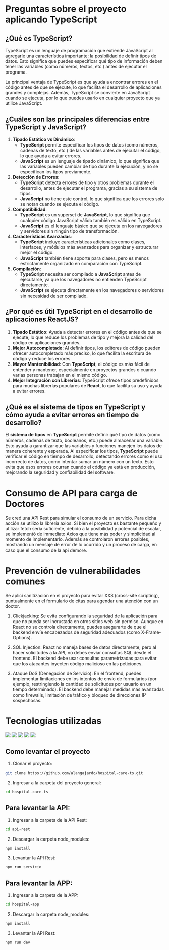 # Preguntas sobre el proyecto aplicando TypeScript

## ¿Qué es TypeScript?
TypeScript es un lenguaje de programación que extiende JavaScript al agregarle una característica importante: la posibilidad de definir tipos de datos. Esto significa que puedes especificar qué tipo de información deben tener las variables (como números, textos, etc.) antes de ejecutar el programa.

La principal ventaja de TypeScript es que ayuda a encontrar errores en el código antes de que se ejecute, lo que facilita el desarrollo de aplicaciones grandes y complejas. Además, TypeScript se convierte en JavaScript cuando se ejecuta, por lo que puedes usarlo en cualquier proyecto que ya utilice JavaScript.

## ¿Cuáles son las principales diferencias entre TypeScript y JavaScript?
1. **Tipado Estático vs Dinámico**: 
   - **TypeScript** permite especificar los tipos de datos (como números, cadenas de texto, etc.) de las variables antes de ejecutar el código, lo que ayuda a evitar errores.
   - **JavaScript** es un lenguaje de tipado dinámico, lo que significa que las variables pueden cambiar de tipo durante la ejecución, y no se especifican los tipos previamente.
2. **Detección de Errores**:
   - **TypeScript** detecta errores de tipo y otros problemas durante el desarrollo, antes de ejecutar el programa, gracias a su sistema de tipos.
   - **JavaScript** no tiene este control, lo que significa que los errores solo se notan cuando se ejecuta el código.
3. **Compatibilidad**:
   - **TypeScript** es un superset de **JavaScript**, lo que significa que cualquier código JavaScript válido también es válido en TypeScript.
   - **JavaScript** es el lenguaje básico que se ejecuta en los navegadores y servidores sin ningún tipo de transformación.
4. **Características Avanzadas**:
   - **TypeScript** incluye características adicionales como clases, interfaces, y módulos más avanzados para organizar y estructurar mejor el código.
   - **JavaScript** también tiene soporte para clases, pero es menos estrictamente organizado en comparación con TypeScript.
5. **Compilación**:
   - **TypeScript** necesita ser compilado a **JavaScript** antes de ejecutarse, ya que los navegadores no entienden TypeScript directamente.
   - **JavaScript** se ejecuta directamente en los navegadores o servidores sin necesidad de ser compilado.

## ¿Por qué es útil TypeScript en el desarrollo de aplicaciones ReactJS?
1. **Tipado Estático**: Ayuda a detectar errores en el código antes de que se ejecute, lo que reduce los problemas de tipo y mejora la calidad del código en aplicaciones grandes.
2. **Mejor Autocompletado**: Al definir tipos, los editores de código pueden ofrecer autocompletado más preciso, lo que facilita la escritura de código y reduce los errores.
3. **Mayor Mantenibilidad**: Con **TypeScript**, el código es más fácil de entender y mantener, especialmente en proyectos grandes o cuando varias personas trabajan en el mismo código.
4. **Mejor Integración con Librerías**: TypeScript ofrece tipos predefinidos para muchas librerías populares de **React**, lo que facilita su uso y ayuda a evitar errores.

## ¿Qué es el sistema de tipos en TypeScript y cómo ayuda a evitar errores en tiempo de desarrollo?
El **sistema de tipos** en **TypeScript** permite definir qué tipo de datos (como números, cadenas de texto, booleanos, etc.) puede almacenar una variable. Esto ayuda a garantizar que las variables y funciones manejen los datos de manera coherente y esperada. Al especificar los tipos, **TypeScript** puede verificar el código en tiempo de desarrollo, detectando errores como el uso incorrecto de datos, como intentar sumar un número con un texto. Esto evita que esos errores ocurran cuando el código ya está en producción, mejorando la seguridad y confiabilidad del software.

# Consumo de API para carga de Doctores

Se creó una API Rest para simular el consumo de un servicio. Para dicha acción se utilizo la librería axios. Si bien el proyecto es bastante pequeño y utilizar fetch sería suficiente, debido a la posibilidad y potencial de escalar, se implementó de immediato Axios que tiene más poder y simplicidad al momento de implementarlo. Además se controlaron errores posibles, mostrando un mensaje de error de lo ocurrido y un proceso de carga, en caso que el consumo de la api demore.

# Prevención de vulnerabilidades comunes

Se aplicí sanitización en el proyecto para evitar XXS (cross-site scripting), puntualmente en el formulario de citas para agendar una atención con un doctor.

1. Clickjacking: Se evita configurando la seguridad de la aplicación para que no pueda ser incrustada en otros sitios web sin permiso. Aunque en React no se controla directamente, puedes asegurarte de que el backend envíe encabezados de seguridad adecuados (como X-Frame-Options).

2. SQL Injection: React no maneja bases de datos directamente, pero al hacer solicitudes a la API, no debes enviar consultas SQL desde el frontend. El backend debe usar consultas parametrizadas para evitar que los atacantes inyecten código malicioso en las peticiones.

3. Ataque DoS (Denegación de Servicio): En el frontend, puedes implementar limitaciones en los intentos de envío de formularios (por ejemplo, restringiendo la cantidad de solicitudes por usuario en un tiempo determinado). El backend debe manejar medidas más avanzadas como firewalls, limitación de tráfico y bloqueo de direcciones IP sospechosas.



# Tecnologías utilizadas
<img src="https://img.shields.io/badge/React-20232A?style=for-the-badge&logo=react&logoColor=61DAFB" />
<img src="https://img.shields.io/badge/JavaScript-323330?style=for-the-badge&logo=javascript&logoColor=F7DF1E" />
<img src="https://img.shields.io/badge/HTML5-E34F26?style=for-the-badge&logo=html5&logoColor=white"/>
<img src="https://img.shields.io/badge/CSS3-1572B6?style=for-the-badge&logo=css3&logoColor=white"/>
<img src="https://img.shields.io/badge/Sass-CC6699?style=for-the-badge&logo=sass&l"/>


## Como levantar el proyecto

1. Clonar el proyecto:
```bash
git clone https://github.com/alangajardo/hospital-care-ts.git
```
2. Ingresar a la carpeta del proyecto general:
```bash
cd hospital-care-ts
```

## Para levantar la API:
1. Ingresar a la carpeta de la API Rest:
```bash
cd api-rest
```
2. Descargar la carpeta node_modules:
```bash
npm install
```
3. Levantar la API Rest:
```bash
npm run servicio
```

## Para levantar la APP:
1. Ingresar a la carpeta de la APP:
```bash
cd hospital-app
```
2. Descargar la carpeta node_modules:
```bash
npm install
```
3. Levantar la API Rest:
```bash
npm run dev
```